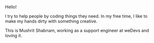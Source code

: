 Hello!

I try to help people by coding things they need. In my free time, I like to make my hands dirty with something creative. 

This is Mushrit Shabnam, working as a support engineer at weDevs and loving it. 
